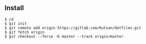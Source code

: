 Install
-------
    $ cd
    $ git init
    $ git remote add origin https://gitlab.com/Kutsan/dotfiles.git
    $ git fetch origin
    $ git checkout --force -b master --track origin/master